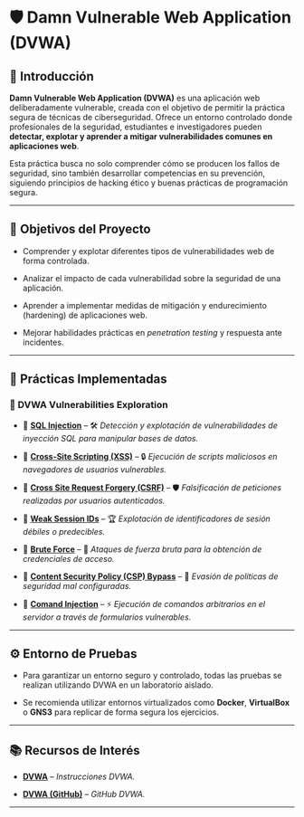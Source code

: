 # 🛡️ Damn Vulnerable Web Application (DVWA)

## 📖 Introducción

**Damn Vulnerable Web Application (DVWA)** es una aplicación web deliberadamente vulnerable, creada con el objetivo de permitir la práctica segura de técnicas de ciberseguridad. Ofrece un entorno controlado donde profesionales de la seguridad, estudiantes e investigadores pueden **detectar, explotar y aprender a mitigar vulnerabilidades comunes en aplicaciones web**.

Esta práctica busca no solo comprender cómo se producen los fallos de seguridad, sino también desarrollar competencias en su prevención, siguiendo principios de hacking ético y buenas prácticas de programación segura.

---

## 🎯 Objetivos del Proyecto

- Comprender y explotar diferentes tipos de vulnerabilidades web de forma controlada.
  
- Analizar el impacto de cada vulnerabilidad sobre la seguridad de una aplicación.

- Aprender a implementar medidas de mitigación y endurecimiento (hardening) de aplicaciones web.
  
- Mejorar habilidades prácticas en *penetration testing* y respuesta ante incidentes.

---

## 📌 Prácticas Implementadas

### 📂 DVWA Vulnerabilities Exploration

- 🔹 **[SQL Injection](https://github.com/XaviGimReu/PPS-10836126/tree/main/template-main/RA3/RA3_2/SQL%20Injection)** – 🛠️ *Detección y explotación de vulnerabilidades de inyección SQL para manipular bases de datos.* 
  
- 🔹 **[Cross-Site Scripting (XSS)](https://github.com/XaviGimReu/PPS-10836126/tree/main/template-main/RA3/RA3_2/Cross-Site%20Scripting%20(XSS))** – 🔒 *Ejecución de scripts maliciosos en navegadores de usuarios vulnerables.*
  
- 🔹 **[Cross Site Request Forgery (CSRF)](https://github.com/XaviGimReu/PPS-10836126/tree/main/template-main/RA3/RA3_2/Cross%20Site%20Request%20Forgery%20(CSRF))** – 🛡️ *Falsificación de peticiones realizadas por usuarios autenticados.*
  
- 🔹 **[Weak Session IDs](https://github.com/XaviGimReu/PPS-10836126/tree/main/template-main/RA3/RA3_2/Weak%20Session%20IDs)** – 🏆 *Explotación de identificadores de sesión débiles o predecibles.*
  
- 🔹 **[Brute Force](https://github.com/XaviGimReu/PPS-10836126/tree/main/template-main/RA3/RA3_2/Brute%20Force)** – 🔑 *Ataques de fuerza bruta para la obtención de credenciales de acceso.*
  
- 🔹 **[Content Security Policy (CSP) Bypass](https://github.com/XaviGimReu/PPS-10836126/tree/main/template-main/RA3/RA3_2/Content%20Security%20Policy%20(CSP)%20Bypass)** – 🎯 *Evasión de políticas de seguridad mal configuradas.*
  
- 🔹 **[Comand Injection](https://github.com/XaviGimReu/PPS-10836126/tree/main/template-main/RA3/RA3_2/Command%20Injection)** – ⚡ *Ejecución de comandos arbitrarios en el servidor a través de formularios vulnerables.*

---

## ⚙️ Entorno de Pruebas

- Para garantizar un entorno seguro y controlado, todas las pruebas se realizan utilizando DVWA en un laboratorio aislado.

- Se recomienda utilizar entornos virtualizados como **Docker**, **VirtualBox** o **GNS3** para replicar de forma segura los ejercicios.

---

## 📚 Recursos de Interés

- **[DVWA](https://aftabsama.com/writeups/dvwa/)** – *Instrucciones DVWA.*
  
- **[DVWA (GitHub)](https://github.com/digininja/DVWA)** – *GitHub DVWA.*

---
